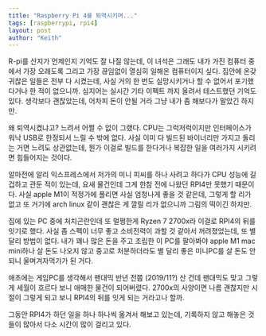 ```yaml
---
title: "Raspberry Pi 4를 퇴역시키며..."
tags: [raspberrypi, rpi4]
layout: post
author: "Keith"
---
```


R-pi를 산지가 언제인지 기억도 잘 나질 않는데, 이 녀석은 그래도 내가 가진 컴퓨터 중에서 가장 오래도록 그리고 가장 끊임없이 열심히 일해온 컴퓨터이지 싶다. 집안에 온갖 귀찮은 일들은 전부 다 시켰는데, 사실 거의 한 번도 실망시키거나 할 수 없어서 포기했다거나 한 적이 없으니까. 심지어는 실시간 기타 이펙트 까지 올려서 테스트했던 기억도 있다. 생각보다 괜찮았는데, 어차피 돈이 안될 거라 그냥 내가 좀 해보다가 말았긴 하지만.

왜 퇴역시켰냐고? 느려서 어쩔 수 없이 그랬다. CPU는 그럭저럭이지만 인터페이스가 워낙 USB로 한정되서 느릴 수 밖에 없다. 사실 이미 다 빌드된 바이너리만 가지고 돌리는 거면 느려도 상관없는데, 뭔가 이걸로 빌드를 한다거나 복잡한 일을 여러가지 시키려면 힘들어지는 것이다.

알마전에 알리 익스프레스에서 저가의 미니 피씨를 하나 사려고 하다가 CPU 성능에 길겁하고 관둔 적이 있는데, 요새 물건인데 그게 한참 전에 나왔던 RPI4만 못했기 때문이다. 사실 apple M1이 적정가에 풀리면 사실 엄청나게 좋을 것 같은데, 그렇게 할 리가 없고 또 거기에 arch linux 같이 괜찮은 게 깔릴 리가 없으니까 그림의 떡이긴 하지만.

집에 있는 PC 중에 처치곤란인데 또 멀쩡한게 Ryzen 7 2700x라 이걸로 RPI4의 뒤를 잇기로 했다. 사실 좀 스펙이 너무 좋고 소비전력이 과할 것 같아서 꺼려졌었는데, 또 별 달리 방법이 없다. 내가 꽤나 많은 돈을 주고 조립한 이 PC를 팔아봐야 apple M1 mac mini하나 살 돈도 나오지 않고 중고로 처분하더라도 별 달리 좋은 미니PC를 살 돈도 안되니 울며겨자먹기가 된 거다.

애초에는 게임PC를 생각해서 팬대믹 반년 전쯤 (2019/11?) 산 건데 팬대믹도 맞고 그렇게 세월이 흐르다 보니 애매한 물건이 되어버렸다. 2700x의 사양이면 나름 괜찮지만 시절이 그렇게 되고 보니 RPI4의 뒤를 잇게 되는 거라고나 할까.

그동안 RPI4가 하던 일을 하나 하나씩 옮겨서 해보고 있는데, 기록하지 않고 해놓은 것들이 많아서 다소 시간이 많이 걸리고 있다.
